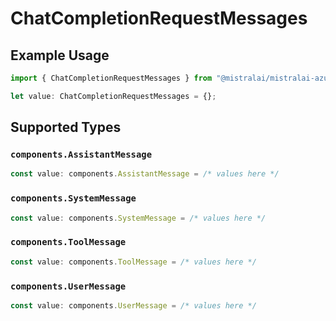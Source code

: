 # ChatCompletionRequestMessages

## Example Usage

```typescript
import { ChatCompletionRequestMessages } from "@mistralai/mistralai-azure/models/components";

let value: ChatCompletionRequestMessages = {};
```

## Supported Types

### `components.AssistantMessage`

```typescript
const value: components.AssistantMessage = /* values here */
```

### `components.SystemMessage`

```typescript
const value: components.SystemMessage = /* values here */
```

### `components.ToolMessage`

```typescript
const value: components.ToolMessage = /* values here */
```

### `components.UserMessage`

```typescript
const value: components.UserMessage = /* values here */
```

